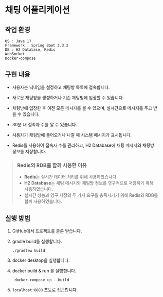 # 채팅 어플리케이션

## 작업 환경

```
OS : Java 17
Framework : Spring Boot 3.3.2
DB : H2 Database, Redis
WebSocket
Docker-compose
```



## 구현 내용

- 사용자는 닉네임을 설정하고 채팅방 목록에 접속합니다.

- 새로운 채팅방을 생성하거나 기존 채팅방에 입장할 수 있습니다.

- 채팅방에 입장한 후 이전 모든 메시지를 볼 수 있으며, 실시간으로 메시지를 주고 받을 수 있습니다.
- 30분 내 접속자 수를 알 수 있습니다.

- 사용자가 채팅방에 들어오거나 나갈 때 시스템 메시지가 표시됩니다.

- Redis를 사용하여 접속자 수를 관리하고, H2 Database에 채팅 메시지와 채팅방 정보를 저장합니다.

> ### Redis와 RDB를 함께 사용한 이유
>
> - **Redis**는 실시간 데이터 처리를 위해 사용하였습니다.
> - **H2 Database**는 채팅 메시지와 채팅방 정보를 영구적으로 저장하기 위해 사용하였습니다.
> - 실시간 성능과 영구 저장의 두 가지 요구를 충족시키기 위해 Redis와 RDB를 함께 사용하였습니다.



## 실행 방법

1. GitHub에서 프로젝트를 클론 받습니다.

2. gradle build를 실행합니다.

   `./gradlew build`

3. docker desktop을 실행합니다.

4. docker build & run 을 실행합니다.

   ` docker-compose up --build`

5. `localhost:8080` 포트로 접근합니다.
